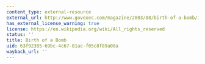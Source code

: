 ```yaml
---
content_type: external-resource
external_url: http://www.govexec.com/magazine/2003/08/birth-of-a-bomb/14694/
has_external_license_warning: true
license: https://en.wikipedia.org/wiki/All_rights_reserved
status: ''
title: Birth of a Bomb
uid: 63f92385-69bc-4c67-81ac-f05c8f89a08a
wayback_url: ''
---
```

